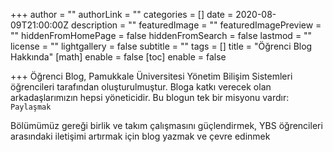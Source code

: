 +++
author = ""
authorLink = ""
categories = []
date = 2020-08-09T21:00:00Z
description = ""
featuredImage = ""
featuredImagePreview = ""
hiddenFromHomePage = false
hiddenFromSearch = false
lastmod = ""
license = ""
lightgallery = false
subtitle = ""
tags = []
title = "Öğrenci Blog Hakkında"
[math]
enable = false
[toc]
enable = false

+++
Öğrenci Blog, Pamukkale Üniversitesi Yönetim Bilişim Sistemleri öğrencileri tarafından oluşturulmuştur. Bloga katkı verecek olan arkadaşlarımızın hepsi yöneticidir. Bu blogun tek bir misyonu vardır: `Paylaşmak`

Bölümümüz gereği birlik ve takım çalışmasını güçlendirmek, YBS öğrencileri arasındaki iletişimi artırmak için blog yazmak ve çevre edinmek 